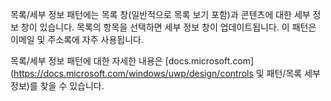 ﻿목록/세부 정보 패턴에는 목록 창(일반적으로 목록 보기 포함)과 콘텐츠에 대한 세부 정보 창이 있습니다. 목록의 항목을 선택하면 세부 정보 창이 업데이트됩니다. 이 패턴은 이메일 및 주소록에 자주 사용됩니다.

목록/세부 정보 패턴에 대한 자세한 내용은 [docs.microsoft.com](https://docs.microsoft.com/windows/uwp/design/controls 및 패턴/목록 세부 정보)를 찾을 수 있습니다.